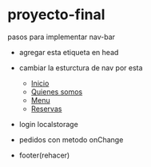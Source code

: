 # proyecto-final
pasos para implementar nav-bar 
- agregar esta etiqueta en head     <link rel="stylesheet" href="css/styles.css">
- cambiar la esturctura de nav por esta 
  <nav>
        <ul>
            <li><a href="./index.html"> Inicio</a></li>
            <li><a href="./about.html">  Quienes somos</a></li>
            <li><a href="./menu.html">Menu</a></li>
            <li><a href="./reservas.html">Reservas</a></li>
        </ul>
    </nav> 

- login localstorage
- pedidos con metodo onChange
- footer(rehacer)
